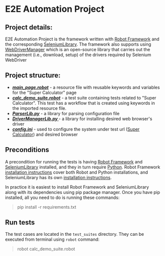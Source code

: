 # E2E Automation Project
## Project details:
E2E Automation Project is the framework written with [Robot Framework](https://robotframework.org/) and the corresponding [SeleniumLibrary](SeleniumLibrary/). The framework also supports using [WebDriverManager](https://github.com/SergeyPirogov/webdriver_manager) which is an open-source library that carries out the management (i.e., download, setup) of the drivers required by Selenium WebDriver 
## Project structure:
- ***[main_page.robot](https://github.com/skvmane/limehome-demo/blob/master/pages/main_page.robot)*** - a resource file with reusable keywords and variables for the "Super Calculator" page
- ***[calc_demo_suite.robot](https://github.com/skvmane/limehome-demo/blob/master/test_suites/calc_demo_suite.robot)*** - a test suite containing tests related to "Super Calculator". This test has a workflow that is created using keywords in the imported resource file.
- ***[ParserLib.py](https://github.com/skvmane/limehome-demo/blob/master/utils/ParserLib.py)*** - a library for parsing configuration file
- ***[DriverManagerLib.py ](https://github.com/skvmane/limehome-demo/blob/master/utils/DriverManagerLib.py)*** - a library for installing desired web browser's driver
- ***[config.ini](https://github.com/skvmane/limehome-demo/blob/master/resources/config.ini)*** - used to configure the system under test url ([Super Calculator](http://juliemr.github.io/protractor-demo/)) and desired browser
## Preconditions
A precondition for running the tests is having [Robot Framework](https://robotframework.org/) and [SeleniumLibrary](SeleniumLibrary/) installed, and they in turn require [Python](https://www.python.org/). Robot Framework [installation instructions](https://github.com/robotframework/robotframework/blob/master/INSTALL.rst) cover both Robot and Python installations, and SeleniumLibrary has its own [installation instructions](https://github.com/robotframework/SeleniumLibrary#installation).

In practice it is easiest to install Robot Framework and SeleniumLibrary along with its dependencies using pip package manager. Once you have pip installed, all you need to do is running these commands:
>pip install -r requirements.txt
## Run tests
The test cases are located in the `test_suites` directory. They can be executed from terminal using `robot` command:
>robot calc_demo_suite.robot
